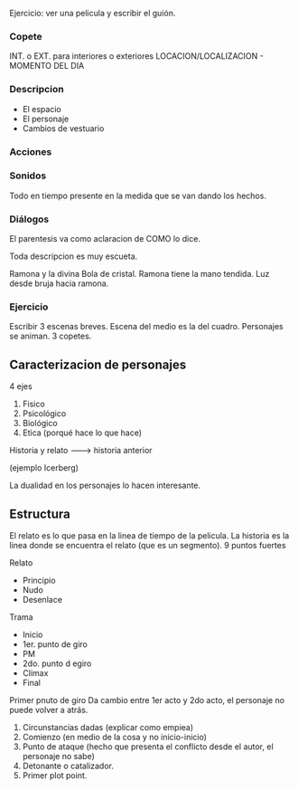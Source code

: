 Ejercicio: ver una pelicula y escribir el guión.

### Copete
INT. o EXT. para interiores o exteriores LOCACION/LOCALIZACION - MOMENTO DEL DIA

### Descripcion
* El espacio
* El personaje
* Cambios de vestuario

### Acciones
### Sonidos

Todo en tiempo presente en la medida que se van dando los hechos.

### Diálogos
El parentesis va como aclaracion de COMO lo dice.

Toda descripcion es muy escueta.


Ramona y la divina
Bola de cristal.
Ramona tiene la mano tendida.
Luz desde bruja hacia ramona.

### Ejercicio
Escribir 3 escenas breves. 
Escena del medio es la del cuadro.
Personajes se animan.
3 copetes.

## Caracterizacion de personajes

4 ejes

1. Fisico
2. Psicológico
3. Biológico
4. Etica (porqué hace lo que hace)

Historia y relato ---> historia anterior

(ejemplo Icerberg)

La dualidad en los personajes lo hacen interesante.


## Estructura

El relato es lo que pasa en la linea de tiempo de la pelicula.
La historia es la linea donde se encuentra el relato (que es un segmento).
9 puntos fuertes

Relato

* Principio
* Nudo
* Desenlace

Trama 
* Inicio
* 1er. punto de giro
* PM
* 2do. punto d egiro
* Climax
* Final

Primer pnuto de giro
Da cambio entre 1er acto y 2do acto, el personaje no puede volver a atrás.

1. Circunstancias dadas (explicar como empiea)
2. Comienzo (en medio de la cosa y no inicio-inicio)
3. Punto de ataque (hecho que presenta el conflicto desde el autor, el personaje no sabe)
4. Detonante o catalizador.
5. Primer plot point.